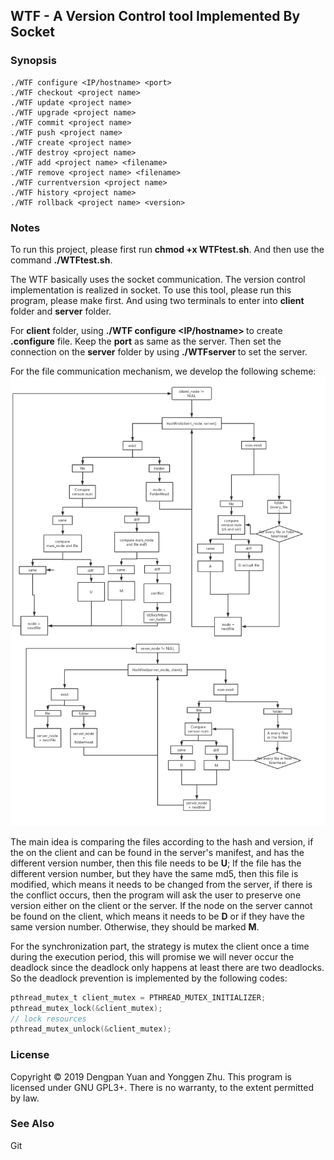 ## WTF - A Version Control tool Implemented By Socket

### Synopsis

```
./WTF configure <IP/hostname> <port>
./WTF checkout <project name>
./WTF update <project name>
./WTF upgrade <project name>
./WTF commit <project name>
./WTF push <project name>
./WTF create <project name>
./WTF destroy <project name>
./WTF add <project name> <filename>
./WTF remove <project name> <filename>
./WTF currentversion <project name>
./WTF history <project name>
./WTF rollback <project name> <version>
```

### Notes

To run this project, please first run **chmod +x WTFtest.sh**. And then use the command **./WTFtest.sh**.

The WTF basically uses the socket communication. The version control implementation is realized in socket. To use this tool, please run this program, please make first. And using two terminals to enter into **client** folder and **server** folder.

For **client** folder, using **./WTF configure <IP/hostname> <port>** to create **.configure** file. Keep the **port** as same as the server. Then set the connection on the **server** folder by using **./WTFserver <port>** to set the server.

For the file communication mechanism, we develop the following scheme:
![](file_exchange.png)

The main idea is comparing the files according to the hash and version, if the on the client and can be found in the server's manifest, and has the different version number, then this file needs to be **U**; If the file has the different version number, but they have the same md5, then this file is modified, which means it needs to be changed from the server, if there is the conflict occurs, then the program will ask the user to preserve one version either on the client or the server. If the node on the server cannot be found on the client, which means it needs to be **D** or if they have the same version number. Otherwise, they should be marked **M**.

For the synchronization part, the strategy is mutex the client once a time during the execution period, this will promise we will never occur the deadlock since the deadlock only happens at least there are two deadlocks. So the deadlock prevention is implemented by the following codes:

```c
pthread_mutex_t client_mutex = PTHREAD_MUTEX_INITIALIZER;
pthread_mutex_lock(&client_mutex);
// lock resources
pthread_mutex_unlock(&client_mutex);
```
### License


Copyright © 2019 Dengpan Yuan and Yonggen Zhu.
This program is licensed under GNU GPL3+. There is no warranty, to the extent permitted by law.

### See Also

Git
